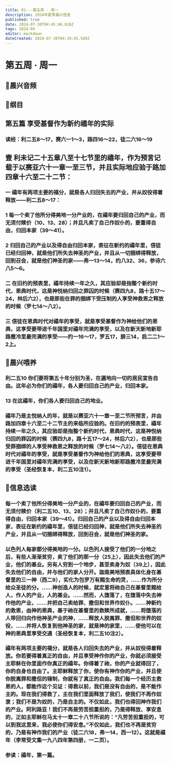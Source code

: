 ```yaml
---
title: 01---第五周 · 周一
description: 2024年夏季晨兴信息
published: true
date: 2024-07-30T04:45:46.616Z
tags: 2024-04
editor: markdown
dateCreated: 2024-07-30T04:39:45.589Z
---
```


# 第五周 · 周一

## 🎵晨兴音频

## 📖纲目

## 第五篇    享受基督作为新约禧年的实际

### 读经：利二五8～17，赛六一1～3，路四16～22，徒二六16～19

## 壹    利未记二十五章八至十七节里的禧年，作为预言记载于以赛亚六十一章一至三节，并且实际地应验于路加四章十六至二十二节：

### 一    禧年有两项主要的福分，就是各人归回失去的产业，并从奴役得着释放——利二五8～17：

### 1    每一个卖了他所分得美地一分产业的，在禧年要归回自己的产业，而无须付赎价（10、13、28）；并且凡卖了自己作奴仆的，要重得自由，归回本家（39～41）。

### 2    归回自己的产业以及得自由归回本家，表征在新约的禧年里，信徒已经归回神，就是他们所失去神圣的产业，并且从一切捆绑得释放，回到召会，就是他们神圣的家——弗一13～14，约八32、36，参诗六八5～6。

### 二    在旧约的预表里，禧年持续一年之久，其应验却是指整个新约时代，恩典时代，这是神悦纳归回之罪囚的时候（赛四九8，路十五17～24，林后六2），也是那些在罪的捆绑下受压制的人享受神救恩之释放的时候（罗七14～八2）。

### 三    信徒在恩典时代对禧年的享受，就是享受基督作为神给他们的恩典，这享受要带进千年国里对禧年完满的享受，以及在新天新地新耶路撒冷里最完满的享受——约一16～17，罗五17，腓三14，启二二1～2上。

## 📖晨兴喂养

### 利二五10    你们要将第五十年分别为圣，在遍地向一切的居民宣告自由。这年必为你们的禧年，各人要归回自己的产业，归回本家。

### 13    在这禧年，你们各人要归回自己的地业。

### 禧年乃是主悦纳人的年，就是以赛亚六十一章一至二节所预言，并由路加四章十六至二十二节主的来临所应验的。在旧约的预表里，禧年持续一年之久，其应验却是指整个新约时代，恩典时代，这是神悦纳归回的罪囚的时候（赛四九8，路十五17～24，林后六2），也是那些受罪捆绑的人享受神救恩之释放的时候（罗七14～八2）。信徒在恩典时代对禧年的享受，就是享受基督作为神给他们的恩典，这享受要带进千年国里对禧年完满的享受，以及在新天新地新耶路撒冷里最完满的享受（圣经恢复本，利二五10注1）。

## 📖信息选读

### 每一个卖了他所分得美地一分产业的，在禧年要归回自己的产业，而无须付赎价（利二五10、13、28）；并且凡卖了自己作奴仆的，要重得自由，归回本家（39～41）。归回自己的产业以及得自由归回本家，表征在新约的禧年里，信徒已经归回神，就是他们所失去神圣的产业，并且从一切捆绑得释放，回到召会，就是他们神圣的家。

### 以色列人每家都分得美地的一分。以色列人接受了他们的一分地之后，有些人渐渐贫穷，卖了他们的那一分（25上），因此失去他们的产业，他们的基业。另有人穷到一个地步，甚至卖身为奴（39上），因此失去他们的自由，并与他们的家人分开。迦南美地预表具体化身在基督里的三一神（西二9），实化为包罗万有赐生命的灵，……作为所分给众圣徒的分。……神创造人的时候，就定意将祂自己在基督里赐给人，作人的产业，人的基业。……然而，人堕落了，在堕落中失去神作他的产业，……并把自己卖给罪、撒但和世界作奴仆。……神新约的救恩，由神的恩典，基于祂在基督里的救赎所成就，……将堕落的人带回归向作他神圣产业的神，……释放人脱离罪、撒但和世界的奴役，……并将人恢复到他神圣的家，就是神的家里，……使他可以在神的恩典里享受交通（圣经恢复本，利二五10注2）。

### 禧年有两项主要的福分，就是各人归回失去的产业，并从奴役得着释放。你若要得着真正的自由，并且享受神作你的产业，你就必须接受主耶稣在你里面作你真正的禧年。你得着了祂，你的产业就得回了，你的自身也自由了。主耶稣释放了你，使你有神作你的产业，并且使你脱离罪和撒但的辖制，你就有了真正的自由。我们每一个经历主救恩的人，都能作这个见证：得救以前，我们是没有自由的，是不能作主的。现在我们得救了，主在我们里面释放了我们，使我们不再作奴隶；我们不是为奴的，乃是自主的。不仅如此，我们也得回神作我们的产业。阿利路亚！我们不再是劳苦担重担的，乃是得释放、享安息的，正如主耶稣在马太十一章二十八节所说的：“凡劳苦担重担的，可以到我这里来，我必使你们得安息。”不仅如此，我们也不再是贫穷的，乃是有神作我们的产业（徒二六18，弗一14，西一12）。这就是禧年（李常受文集一九八四年第四册，一二页）。

### 参读：禧年，第一篇。

<!-- Google tag (gtag.js) -->

<script async src="https://www.googletagmanager.com/gtag/js?id=G-1P8709Z16T"></script>
<script>
  window.dataLayer = window.dataLayer || [];
  function gtag(){dataLayer.push(arguments);}
  gtag('js', new Date());

  gtag('config', 'G-1P8709Z16T');
</script>